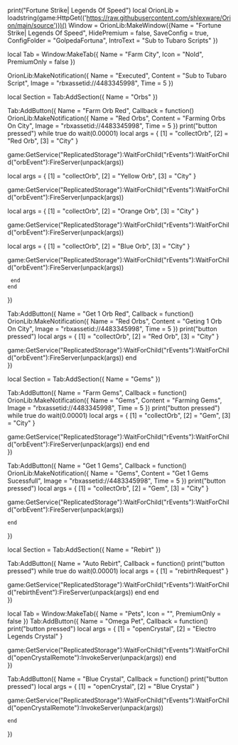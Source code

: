 print("Fortune Strike| Legends Of Speed")
local OrionLib = loadstring(game:HttpGet(('https://raw.githubusercontent.com/shlexware/Orion/main/source')))()
Window = OrionLib:MakeWindow({Name = "Fortune Strike| Legends Of Speed", HidePremium = false, SaveConfig = true, ConfigFolder = "GolpedaFortuna", IntroText = "Sub to Tubaro Scripts" })

local Tab = Window:MakeTab({
	Name = "Farm City",
	Icon = "NoId",
	PremiumOnly = false
})

OrionLib:MakeNotification({
	Name = "Executed",
	Content = "Sub to Tubaro Script",
	Image = "rbxassetid://4483345998",
	Time = 5
})

local Section = Tab:AddSection({
	Name = "Orbs"
})

Tab:AddButton({
	Name = "Farm Orb Red",
	Callback = function()            OrionLib:MakeNotification({
	Name = "Red Orbs",
	Content = "Farming Orbs On City",
	Image = "rbxassetid://4483345998",
	Time = 5
})
      		print("button pressed")            while true do
  wait(0.00001)
local args = {
    [1] = "collectOrb",
    [2] = "Red Orb",
    [3] = "City"
}

game:GetService("ReplicatedStorage"):WaitForChild("rEvents"):WaitForChild("orbEvent"):FireServer(unpack(args))

local args = {
    [1] = "collectOrb",
    [2] = "Yellow Orb",
    [3] = "City"
}

game:GetService("ReplicatedStorage"):WaitForChild("rEvents"):WaitForChild("orbEvent"):FireServer(unpack(args))

local args = {
    [1] = "collectOrb",
    [2] = "Orange Orb",
    [3] = "City"
}

game:GetService("ReplicatedStorage"):WaitForChild("rEvents"):WaitForChild("orbEvent"):FireServer(unpack(args))


local args = {
    [1] = "collectOrb",
    [2] = "Blue Orb",
    [3] = "City"
}

game:GetService("ReplicatedStorage"):WaitForChild("rEvents"):WaitForChild("orbEvent"):FireServer(unpack(args))

     end
  	end    
})

Tab:AddButton({
	Name = "Get 1 Orb Red",
	Callback = function()            OrionLib:MakeNotification({
	Name = "Red Orbs",
	Content = "Geting 1 Orb On City",
	Image = "rbxassetid://4483345998",
	Time = 5
})
      		print("button pressed")
local args = {
    [1] = "collectOrb",
    [2] = "Red Orb",
    [3] = "City"
}

game:GetService("ReplicatedStorage"):WaitForChild("rEvents"):WaitForChild("orbEvent"):FireServer(unpack(args))
  	end    
})

local Section = Tab:AddSection({
	Name = "Gems"
})

Tab:AddButton({
	Name = "Farm Gems",
	Callback = function()            OrionLib:MakeNotification({
	Name = "Gems",
	Content = "Farming Gems",
	Image = "rbxassetid://4483345998",
	Time = 5
})
      		print("button pressed")     while true do
  wait(0.00001)
  local args = {
    [1] = "collectOrb",
    [2] = "Gem",
    [3] = "City"
}

game:GetService("ReplicatedStorage"):WaitForChild("rEvents"):WaitForChild("orbEvent"):FireServer(unpack(args))
  end
  	end    
})

Tab:AddButton({
	Name = "Get 1 Gems",
	Callback = function()      OrionLib:MakeNotification({
	Name = "Gems",
	Content = "Get 1 Gems Sucessfull",
	Image = "rbxassetid://4483345998",
	Time = 5
})
      		print("button pressed")       local args = {
    [1] = "collectOrb",
    [2] = "Gem",
    [3] = "City"
}

game:GetService("ReplicatedStorage"):WaitForChild("rEvents"):WaitForChild("orbEvent"):FireServer(unpack(args))

  	end    
})

local Section = Tab:AddSection({
	Name = "Rebirt"
})

Tab:AddButton({
	Name = "Auto Rebirt",
	Callback = function()
      		print("button pressed")          while true do
   wait(0.00001)
local args = {
    [1] = "rebirthRequest"
}

game:GetService("ReplicatedStorage"):WaitForChild("rEvents"):WaitForChild("rebirthEvent"):FireServer(unpack(args))
  end
  	end    
})



local Tab = Window:MakeTab({
	Name = "Pets",
	Icon = "",
	PremiumOnly = false
})
Tab:AddButton({
	Name = "Omega Pet",
	Callback = function()
      		print("button pressed")           local args = {
    [1] = "openCrystal",
    [2] = "Electro Legends Crystal"
}

game:GetService("ReplicatedStorage"):WaitForChild("rEvents"):WaitForChild("openCrystalRemote"):InvokeServer(unpack(args))
  	end    
})


Tab:AddButton({
	Name = "Blue Crystal",
	Callback = function()
      		print("button pressed")          local args = {
    [1] = "openCrystal",
    [2] = "Blue Crystal"
}

game:GetService("ReplicatedStorage"):WaitForChild("rEvents"):WaitForChild("openCrystalRemote"):InvokeServer(unpack(args))


  	end    
})

